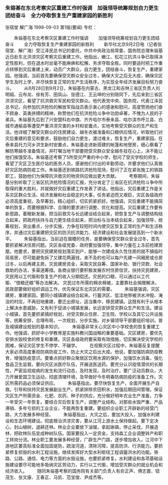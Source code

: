 ### 朱镕基在东北考察灾区重建工作时强调　加强领导统筹规划自力更生团结奋斗　全力夺取恢复生产重建家园的新胜利
张宿堂  解广海
1998-09-03
第1版(要闻)
专栏：

　　朱镕基在东北考察灾区重建工作时强调
　　加强领导统筹规划自力更生团结奋斗
　　全力夺取恢复生产重建家园的新胜利
　　新华社北京9月2日电（记者张宿堂、解广海）受江泽民总书记的委托，中共中央政治局常委、国务院总理朱镕基近日赴东北洪涝灾区考察灾后重建工作。他指出，嫩江、松花江抗洪斗争已取得决定性胜利，但在退水时丝毫不能麻痹和松懈，务求夺取全胜。同时要适时把工作重点转移到灾后重建上来，动员广大群众，自力更生，团结奋斗，恢复生产，重建家园。他强调，当前首先要确保受灾群众安全过冬，确保大灾之后无大疫，确保灾区学生及时上学，并尽快恢复正常的生产生活秩序，为实现全年经济发展目标努力奋斗。
　　从8月28日到9月2日，朱镕基在内蒙古、黑龙江和吉林三省区负责人刘明祖、云布龙、徐有芳、田凤山、张德江、王云坤的分别陪同下，先后来到三省区洪涝灾区，看望了抗洪救灾军民和受灾群众。他代表党中央、国务院，代表江泽民总书记，向参加抗洪抢险的解放军指战员表示衷心的感谢和慰问，高度赞扬他们奋不顾身、英勇拼搏的精神，称赞他们在抗洪抢险斗争中功勋卓著，不愧为人民的子弟兵。朱镕基先后到了兴安盟科右中旗、齐齐哈尔市泰来县、哈尔滨市呼兰县、白城市通榆县等遭受严重洪涝灾害的乡村和安置点，实地考察受灾群众的生产和生活。他详细了解受灾群众的住房建设、越冬衣被准备和口粮供应情况，听取他们对灾后重建的意见和要求，鼓励他们自力更生，渡过难关，恢复生产，重建家园。在泰来县托力河乡洪生新村安置点，朱镕基走进新搭建的帐篷和地窨房，细心察看了解防寒越冬准备情况，并叮嘱当地干部要把受灾群众安全越冬挂在心上，决不能让他们挨饿受冻。朱镕基还考察了5所受灾严重的中小学，慰问了受灾学校的师生，看望了灾区卫生医疗站的医务人员，感谢他们付出的辛勤劳动，并要求他们认真做好灾区防病防疫工作。朱镕基还到铁路抗洪抢险现场，慰问了正在紧张施工的铁路职工，鼓励他们为保障抗洪救灾的物资供应做出更大贡献。
　　考察期间，朱镕基分别听取了三省区抗洪抢险情况的汇报，充分肯定了三省区在抗洪抢险斗争中所取得的重大胜利，并就做好灾后重建工作发表了讲话。他指出，灾后重建工作是关系灾区群众生活、经济发展和社会稳定的大事，任务紧迫而又艰巨，灾区各级政府必须高度重视，及早筹划，精心组织，切实抓紧抓好。他强调，灾后重建不能搞简单的恢复，而要根据科学、合理的要求进行调整、优化和提高。灾后重建工作要有新思路，着眼新发展，把当前救灾与长远建设结合起来，把恢复生产与调整结构结合起来，把政府扶持与自力更生结合起来，把治标与治本结合起来，加强领导，统筹规划，突出重点，分步实施，力争在较短时间内使灾区恢复正常的生产和生活秩序，并通过灾后重建把灾区的防汛抗洪能力、经济建设和社会发展提高到一个新水平。
　　朱镕基指出，当前迫在眉睫的任务，是要确保受灾群众安全过冬，首先要抓紧解决住房问题。灾区各级党委、政府要加强领导，集中力量在上冻前抢建房屋。他要求，要把灾民建房规划落实到户，能够一次建成永久性住房的就不搞临时简易房，尽可能避免拆了又建花两遍钱，来不及的也可以每户先建一间厢房或仓房过冬，以后再建主房。灾民建房资金，采取灾民自筹、国家补助、银行贷款、社会救助的办法，多渠道筹措。各商业银行要积极发展农村住房信贷，扶持灾民建房，灾民用以工代赈和恢复生产的收入分期偿还。灾民的口粮，可以通过以工代赈、“借粮还粮”等办法解决。
    灾民过冬所需的棉衣棉被，主要靠社会捐赠解决，民政部要做好组织调运工作，优先保证东北灾区的需要。
　　朱镕基强调，灾区建房，重建家园，要同小城镇建设结合起来。行蓄洪区、低洼地带被洪水冲毁、淹没的村庄，不再旧地重建，要迁出原址，适当集中，移民建镇。这既有利于从根本上解决水患威胁，又有利于促进小城镇发展，长远安排受灾群众生产和生活。建设小城镇，首先要抓紧搞好规划，对受灾群众住房、卫生院、学校以及其它公共设施等，统筹安排，合理布局，一次规划，分步实施。对乡镇领导干部要组织培训，普及城镇建设规划的基本知识。
　　朱镕基非常关心灾区中小学校舍的恢复重建工作。他强调，抓好中小学教育是实施科教兴国战略的重要基础。灾区建房，要优先安排水毁校舍的修复和重建。灾区各级政府要采取有效措施，切实解决受灾学校的困难，保证灾区学生不停学、不辍学。
　　在视察灾区过程中，朱镕基反复提醒大家必须高度重视防病防疫工作，防止大灾之后出大疫。他说，要加强防病防疫教育，增强防疫意识。要重点抓好群众聚居区饮用水源的保护，加强饮水消毒，强化食品卫生监督。要向灾区派医疗队伍，开展送医送药。要充分认识疫情潜伏的长期性，严密监视疫病的发生和流行动态，及时发现，及时治疗。要广泛动员群众，大力开展爱国卫生运动，彻底清理环境，及早做好今冬明春防病防疫的准备工作。灾区所需药品必须保证供应。
　　朱镕基指出，要尽快恢复生产，全面开展生产自救。引导和扶持灾民发展副业生产。抓紧排除农田积水，加强后期田间管理。保证灾区生产所需资金、化肥、农药、种子的供应，充分做好明年农业生产准备，力争一年受灾一年恢复。要结合灾后恢复生产，调整产业结构。对那些水毁严重、产品滞销、多年亏损的工业企业，不能再恢复重建。要组织企业职工开辟新的经营门路，大力发展多种经营。
　　朱镕基指出，大灾之后，要加大投入，加强水利建设和生态环境建设。彻底根治洪涝灾害，要从江河上游水土保持做起。要下定决心，封山植树，退耕还林。林业企业要放下油锯，拿起锹镐，停止采伐，开展造林，把砍林队伍变成种树队伍。国家要投入一定资金，支持森工企业调整转产和职工转岗分流。林业职工要发展多种经营，广辟生产门路，逐步增加收入。江河中下游地区要高标准全面加固堤防，疏浚河道，清除河障，提高防洪、行洪能力。要抓紧修复损毁的水利工程设施，继续发挥好大型水利枢纽工程调蓄洪水的功能。铁路、公路、通信、电力等方面的水毁设施，也要抓紧修复。水利建设和各项基础设施建设要尽可能地多吸纳灾区劳动力，实行以工代赈，增加受灾群众的就业机会和经济收入。
　　随同朱镕基考察的国务院有关部门负责人有俞正声、傅志寰、钮茂生、张文康、王春正、马凯、范宝俊、尹成杰等。

